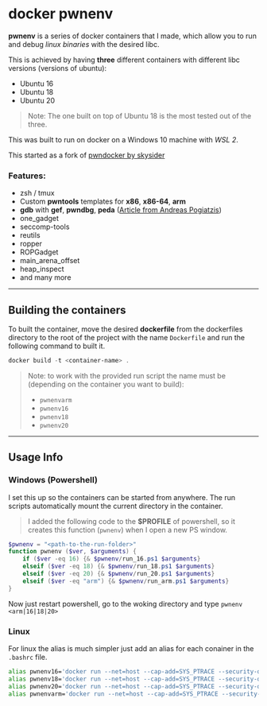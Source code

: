 # **docker pwnenv**

**pwnenv** is a series of docker containers that I made, which allow you to run and debug _linux binaries_ with the desired libc.

This is achieved by having **three** different containers with different libc versions (versions of ubuntu):
- Ubuntu 16
- Ubuntu 18
- Ubuntu 20

> Note: The one built on top of Ubuntu 18 is the most tested out of the three.

This was built to run on docker on a Windows 10 machine with _WSL 2_.

This started as a fork of [pwndocker by skysider](https://github.com/skysider/pwndocker)

### **Features**:
- zsh / tmux
- Custom **pwntools** templates for **x86**, **x86-64**, **arm**
- **gdb** with **gef**, **pwndbg**, **peda** ([Article from Andreas Pogiatzis](https://medium.com/bugbountywriteup/pwndbg-gef-peda-one-for-all-and-all-for-one-714d71bf36b8))  
- one_gadget
- seccomp-tools
- reutils
- ropper
- ROPGadget
- main_arena_offset
- heap_inspect
- and many more
---
## Building the containers

To built the container, move the desired **dockerfile** from the dockerfiles directory to the root of the project with the name `Dockerfile` and run the following command to built it.

```powershell
docker build -t <container-name> .
```

> Note: to work with the provided run script the name must be (depending on the container you want to build):
> - `pwnenvarm`
> - `pwnenv16`
> - `pwnenv18`
> - `pwnenv20`


---
## Usage Info

### Windows (Powershell)

I set this up so the containers can be started from anywhere. The run scripts automatically mount the current directory in the container.

> I added the following code to the **$PROFILE** of powershell, so it creates this function (`pwnenv`) when I open a new PS window.

```powershell
$pwnenv = "<path-to-the-run-folder>"
function pwnenv ($ver, $arguments) {
    if ($ver -eq 16) {& $pwnenv/run_16.ps1 $arguments}
    elseif ($ver -eq 18) {& $pwnenv/run_18.ps1 $arguments}
    elseif ($ver -eq 20) {& $pwnenv/run_20.ps1 $arguments}
    elseif ($ver -eq "arm") {& $pwnenv/run_arm.ps1 $arguments}
}
```

Now just restart powershell, go to the woking directory and type `pwnenv <arm|16|18|20>`

### Linux

For linux the alias is much simpler just add an alias for each conainer in the `.bashrc` file. 

```bash
alias pwnenv16='docker run --net=host --cap-add=SYS_PTRACE --security-opt seccomp=unconfined -it --rm --name pwnenv16 -v `pwd`:/home/pwn/data pwnenv16'
alias pwnenv18='docker run --net=host --cap-add=SYS_PTRACE --security-opt seccomp=unconfined -it --rm --name pwnenv18 -v `pwd`:/home/pwn/data pwnenv18'
alias pwnenv20='docker run --net=host --cap-add=SYS_PTRACE --security-opt seccomp=unconfined -it --rm --name pwnenv20 -v `pwd`:/home/pwn/data pwnenv20'
alias pwnenvarm='docker run --net=host --cap-add=SYS_PTRACE --security-opt seccomp=unconfined -it --rm --name pwnenvarm -v `pwd`:/home/pwn/data pwnenvarm'
```
